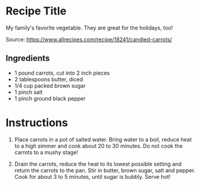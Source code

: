 # Recipe Title

My family's favorite vegetable. They are great for the holidays, too!

Source: https://www.allrecipes.com/recipe/18241/candied-carrots/

## Ingredients

-   1 pound carrots, cut into 2 inch pieces
-   2 tablespoons butter, diced
-   1/4 cup packed brown sugar
-   1 pinch salt
-   1 pinch ground black pepper

# Instructions


1.  Place carrots in a pot of salted water. Bring water to a boil, reduce heat to a high       simmer and cook about 20 to 30 minutes. Do not cook the carrots to a mushy stage!

2.  Drain the carrots, reduce the heat to its lowest possible setting and return the           carrots to the pan. Stir in butter, brown sugar, salt and pepper. Cook for about 3 to      5 minutes, until sugar is bubbly. Serve hot!
